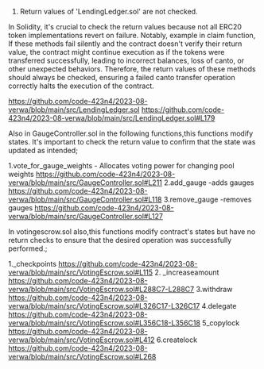 1. Return values of  'LendingLedger.sol' are not checked.

In Solidity, it's crucial to check the return values because not all ERC20 token implementations revert on failure. Notably, example in claim function, If these methods fail silently and the contract doesn't verify their return value, the contract might continue execution as if the tokens were transferred successfully, leading to incorrect balances, loss of canto, or other unexpected behaviors. Therefore, the return values of these methods should always be checked, ensuring a failed canto transfer operation correctly halts the execution of the contract.

https://github.com/code-423n4/2023-08-verwa/blob/main/src/LendingLedger.sol
https://github.com/code-423n4/2023-08-verwa/blob/main/src/LendingLedger.sol#L179


Also in GaugeController.sol in the following functions,this functions modify states. It's important to check the return value to confirm that the state was updated as intended;

1.vote_for_gauge_weights - Allocates voting power for changing pool weights
https://github.com/code-423n4/2023-08-verwa/blob/main/src/GaugeController.sol#L211
2.add_gauge -adds gauges
https://github.com/code-423n4/2023-08-verwa/blob/main/src/GaugeController.sol#L118
3.remove_gauge -removes gauges
https://github.com/code-423n4/2023-08-verwa/blob/main/src/GaugeController.sol#L127

In votingescrow.sol also,this functions modify contract's states but have no return checks to ensure that the desired operation was successfully performed.;


1._checkpoints
https://github.com/code-423n4/2023-08-verwa/blob/main/src/VotingEscrow.sol#L115
2. _increaseamount
https://github.com/code-423n4/2023-08-verwa/blob/main/src/VotingEscrow.sol#L288C7-L288C7
3.withdraw
https://github.com/code-423n4/2023-08-verwa/blob/main/src/VotingEscrow.sol#L326C17-L326C17
4.delegate
https://github.com/code-423n4/2023-08-verwa/blob/main/src/VotingEscrow.sol#L356C18-L356C18
5_copylock 
https://github.com/code-423n4/2023-08-verwa/blob/main/src/VotingEscrow.sol#L412
6.createlock
https://github.com/code-423n4/2023-08-verwa/blob/main/src/VotingEscrow.sol#L268
